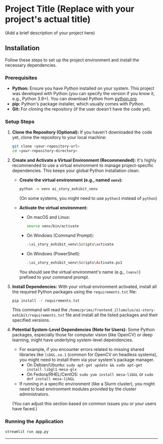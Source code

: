 # Project Title (Replace with your project's actual title)

(Add a brief description of your project here)

## Installation

Follow these steps to set up the project environment and install the necessary dependencies.

### Prerequisites

*   **Python:** Ensure you have Python installed on your system. This project was developed with Python (you can specify the version if you know it, e.g., Python 3.9+). You can download Python from [python.org](https://www.python.org/).
*   **pip:** Python's package installer, which usually comes with Python.
*   **Git:** For cloning the repository (if the user doesn't have the code yet).

### Setup Steps

1.  **Clone the Repository (Optional):**
    If you haven't downloaded the code yet, clone the repository to your local machine:
    ```bash
    git clone <your-repository-url>
    cd <your-repository-directory>
    ```

2.  **Create and Activate a Virtual Environment (Recommended):**
    It's highly recommended to use a virtual environment to manage project-specific dependencies. This keeps your global Python installation clean.

    *   **Create the virtual environment (e.g., named `venv`):**
        ```bash
        python -m venv ai_story_exhibit_venv
        ```
        (On some systems, you might need to use `python3` instead of `python`)

    *   **Activate the virtual environment:**
        *   On macOS and Linux:
            ```bash
            source venv/bin/activate
            ```
        *   On Windows (Command Prompt):
            ```bash
            .\ai_story_exhibit_venv\Scripts\activate
            ```
        *   On Windows (PowerShell):
            ```bash
            .\ai_story_exhibit_venv\Scripts\Activate.ps1
            ```
        You should see the virtual environment's name (e.g., `(venv)`) prefixed to your command prompt.

3.  **Install Dependencies:**
    With your virtual environment activated, install all the required Python packages using the `requirements.txt` file:
    ```bash
    pip install -r requirements.txt
    ```
    This command will read the `/home/prims/frontend_illumulus/ai-story-exhibit/requirements.txt` file and install all the listed packages and their specified versions.

4.  **Potential System-Level Dependencies (Note for Users):**
    Some Python packages, especially those for computer vision (like OpenCV) or deep learning, might have underlying system-level dependencies.
    *   For example, if you encounter errors related to missing shared libraries like `libGL.so.1` (common for OpenCV on headless systems), you might need to install them via your system's package manager.
        *   On Debian/Ubuntu: `sudo apt-get update && sudo apt-get install libgl1-mesa-glx`
        *   On Fedora/RHEL/CentOS: `sudo yum install mesa-libGL` or `sudo dnf install mesa-libGL`
    *   If running in a specific environment (like a Slurm cluster), you might need to load environment modules provided by the cluster administrators.

    (You can adjust this section based on common issues you or your users have faced.)

### Running the Application
```cmd
streamlit run app.py
```
---

